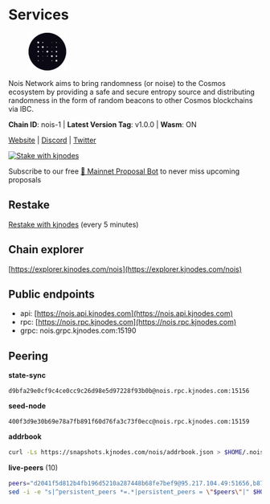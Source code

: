 # Services

<figure><img src="https://raw.githubusercontent.com/kj89/cosmos-images/main/logos/nois.png" alt=""><figcaption></figcaption></figure>

Nois Network aims to bring randomness (or noise)  to the Cosmos ecosystem by providing a safe and  secure entropy source and distributing randomness  in the form of random beacons to other Cosmos blockchains via IBC.

**Chain ID**: nois-1 | **Latest Version Tag**: v1.0.0 | **Wasm**: ON

[Website](https://nois.network) | [Discord](https://discord.gg/dHdpwtEb6F) | [Twitter](https://twitter.com/NoisRNG)

[![Stake with kjnodes](https://i.ibb.co/cr44Q8j/button-stake-with-kjnodes.png)](https://restake.app/nois/noisvaloper1fe7ju873fkknmfrmytaft93y5rlf0xcrqtp39k)

Subscribe to our free [🤖 Mainnet Proposal Bot](https://t.me/kjnodes_proposal_bot) to never miss upcoming proposals

## Restake

[Restake with kjnodes](https://restake.app/nois/noisvaloper1fe7ju873fkknmfrmytaft93y5rlf0xcrqtp39k) (every 5 minutes)
## Chain explorer
[https://explorer.kjnodes.com/nois](https://explorer.kjnodes.com/nois)

## Public endpoints

* api: [https://nois.api.kjnodes.com](https://nois.api.kjnodes.com)
* rpc: [https://nois.rpc.kjnodes.com](https://nois.rpc.kjnodes.com)
* grpc: nois.grpc.kjnodes.com:15190

## Peering

**state-sync**

```text
d9bfa29e0cf9c4ce0cc9c26d98e5d97228f93b0b@nois.rpc.kjnodes.com:15156
```

**seed-node**

```text
400f3d9e30b69e78a7fb891f60d76fa3c73f0ecc@nois.rpc.kjnodes.com:15159
```

**addrbook**
```bash
curl -Ls https://snapshots.kjnodes.com/nois/addrbook.json > $HOME/.noisd/config/addrbook.json
```

**live-peers** (10)
```bash
peers="d2041f5d812b4fb196d5210a287448b68fe7bef9@95.217.104.49:51656,b8711d88e017e33753a59abd9e202744ddf3f9a5@148.251.8.186:33656,ebc272824924ea1a27ea3183dd0b9ba713494f83@195.3.220.136:27286,288e7a14ccac3cdc1d8ab20335d4c48edf5930f2@84.46.250.136:17356,00852ba0bfdf20aac74369b1a5c43e50668c9738@135.181.128.114:17356,0cf59ab91e4a96d6e5427d903644edd18d9421d1@142.132.248.138:26786,533bff9f712beefd9e17066f1c71414fc70335e6@213.202.208.101:26656,83e530ade685efa61579eccd9f990462cd0ff36e@5.189.157.124:21656,0ec27f38fed1fb128df1353782e92b4c13b90db9@167.160.93.90:56656,d9bfa29e0cf9c4ce0cc9c26d98e5d97228f93b0b@65.109.88.38:15156"
sed -i -e "s|^persistent_peers *=.*|persistent_peers = \"$peers\"|" $HOME/.noisd/config/config.toml
```
